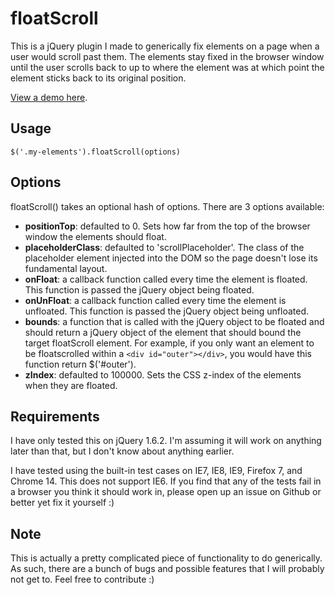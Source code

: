 # floatScroll
This is a jQuery plugin I made to generically fix elements on a page when a user would scroll past them. The elements stay fixed in the browser window until the user scrolls back to up to where the element was at which point the element sticks back to its original position.

[View a demo here](http://glench.com/open-source/floatScroll/).

## Usage
    $('.my-elements').floatScroll(options)

## Options
floatScroll() takes an optional hash of options. There are 3 options available:

- **positionTop**: defaulted to 0. Sets how far from the top of the browser window the elements should float.
- **placeholderClass**: defaulted to 'scrollPlaceholder'. The class of the placeholder element injected into the DOM so the page doesn't lose its fundamental layout.
- **onFloat**: a callback function called every time the element is floated. This function is passed the jQuery object being floated.
- **onUnFloat**: a callback function called every time the element is unfloated. This function is passed the jQuery object being unfloated.
- **bounds**: a function that is called with the jQuery object to be floated and should return a jQuery object of the element that should bound the target floatScroll element. For example, if you only want an element to be floatscrolled within a `<div id="outer"></div>`, you would have this function return $('#outer').
- **zIndex**: defaulted to 100000. Sets the CSS z-index of the elements when they are floated.

## Requirements
I have only tested this on jQuery 1.6.2. I'm assuming it will work on anything later than that, but I don't know about anything earlier.

I have tested using the built-in test cases on IE7, IE8, IE9, Firefox 7, and Chrome 14. This does not support IE6. If you find that any of the tests fail in a browser you think it should work in, please open up an issue on Github or better yet fix it yourself :)

## Note
This is actually a pretty complicated piece of functionality to do generically. As such, there are a bunch of bugs and possible features that I will probably not get to. Feel free to contribute :)
